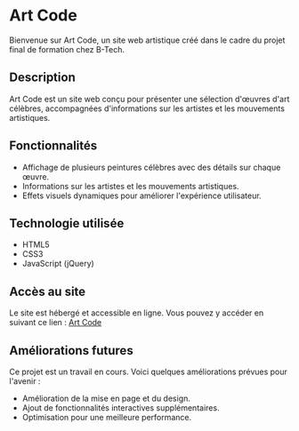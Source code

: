 # Art Code

Bienvenue sur Art Code, un site web artistique créé dans le cadre du projet final de formation chez B-Tech.

## Description

Art Code est un site web conçu pour présenter une sélection d'œuvres d'art célèbres, accompagnées d'informations sur les artistes et les mouvements artistiques.

## Fonctionnalités

- Affichage de plusieurs peintures célèbres avec des détails sur chaque œuvre.
- Informations sur les artistes et les mouvements artistiques.
- Effets visuels dynamiques pour améliorer l'expérience utilisateur.

## Technologie utilisée

- HTML5
- CSS3
- JavaScript (jQuery)

## Accès au site

Le site est hébergé et accessible en ligne. Vous pouvez y accéder en suivant ce lien : [Art Code](corlronefarhan.github.io/art-code)

## Améliorations futures

Ce projet est un travail en cours. Voici quelques améliorations prévues pour l'avenir :

- Amélioration de la mise en page et du design.
- Ajout de fonctionnalités interactives supplémentaires.
- Optimisation pour une meilleure performance.
